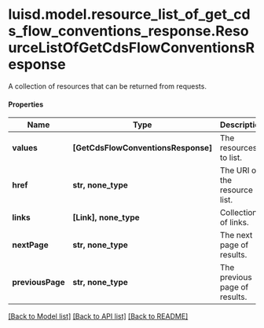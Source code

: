 # luisd.model.resource_list_of_get_cds_flow_conventions_response.ResourceListOfGetCdsFlowConventionsResponse

A collection of resources that can be returned from requests.

#### Properties
Name | Type | Description | Notes
------------ | ------------- | ------------- | -------------
**values** | **[GetCdsFlowConventionsResponse]** | The resources to list. | 
**href** | **str, none_type** | The URI of the resource list. | [optional] 
**links** | **[Link], none_type** | Collection of links. | [optional] 
**nextPage** | **str, none_type** | The next page of results. | [optional] 
**previousPage** | **str, none_type** | The previous page of results. | [optional] 

[[Back to Model list]](../../README.md#documentation-for-models) [[Back to API list]](../../README.md#documentation-for-api-endpoints) [[Back to README]](../../README.md)


